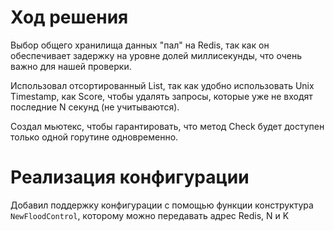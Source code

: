 # Ход решения

Выбор общего хранилища данных "пал" на Redis, так как он обеспечивает задержку на уровне долей миллисекунды, что очень
важно для нашей проверки.

Использовал отсортированный List, так как удобно использовать Unix Timestamp, как Score, чтобы удалять запросы, которые
уже не входят последние N секунд (не учитываются).

Cоздал мьютекс, чтобы гарантировать, что метод Check будет доступен только одной горутине одновременно.

# Реализация конфигурации

Добавил поддержку конфигурации с помощью функции конструктура <code>NewFloodControl</code>, которому можно передавать
адрес Redis, N и K